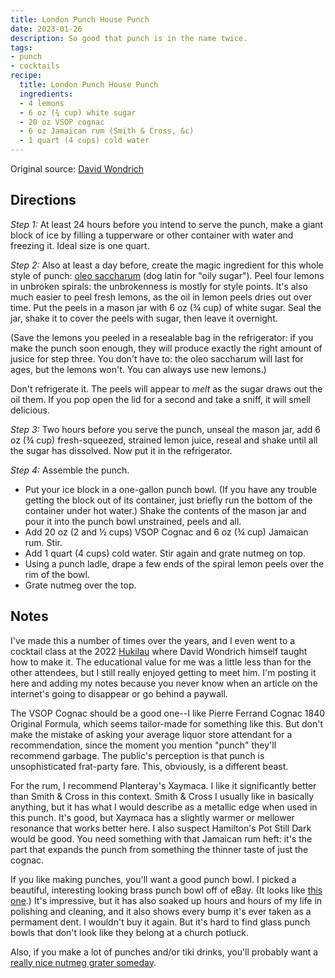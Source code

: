 ```yaml
---
title: London Punch House Punch
date: 2023-01-26
description: So good that punch is in the name twice.
tags:
- punch
- cocktails
recipe:
  title: London Punch House Punch
  ingredients:
  - 4 lemons
  - 6 oz (¾ cup) white sugar
  - 20 oz VSOP cognac
  - 6 oz Jamaican rum (Smith & Cross, &c)
  - 1 quart (4 cups) cold water
---
```


Original source: [David Wondrich](https://www.thedailybeast.com/whats-the-ultimate-holiday-party-drink-cognac-punch)

## Directions

*Step 1:* At least 24 hours before you intend to serve the punch, make a giant block of ice by filling a tupperware or other container with water and freezing it. Ideal size is one quart.

*Step 2:* Also at least a day before, create the magic ingredient for this whole style of punch: [oleo saccharum](https://www.saveur.com/how-to-make-oleo-saccharum/) (dog latin for "oily sugar"). Peel four lemons in unbroken spirals: the unbrokenness is mostly for style points. It's also much easier to peel fresh lemons, as the oil in lemon peels dries out over time. Put the peels in a mason jar with 6 oz (¾ cup) of white sugar. Seal the jar, shake it to cover the peels with sugar, then leave it overnight.

(Save the lemons you peeled in a resealable bag in the refrigerator: if you make the punch soon enough, they will produce exactly the right amount of jusice for step three. You don't have to: the oleo saccharum will last for ages, but the lemons won't. You can always use new lemons.)

Don't refrigerate it. The peels will appear to _melt_ as the sugar draws out the oil them. If you pop open the lid for a second and take a sniff, it will smell delicious.

*Step 3:* Two hours before you serve the punch, unseal the mason jar, add 6 oz (¾ cup) fresh-squeezed, strained lemon juice, reseal and shake until all the sugar has dissolved. Now put it in the refrigerator.

*Step 4:* Assemble the punch.

* Put your ice block in a one-gallon punch bowl. (If you have any trouble getting the block out of its container, just briefly run the bottom of the container under hot water.) Shake the contents of the mason jar and pour it into the punch bowl unstrained, peels and all.
* Add 20 oz (2 and ½ cups) VSOP Cognac and 6 oz (¾ cup) Jamaican rum. Stir.
* Add 1 quart (4 cups) cold water. Stir again and grate nutmeg on top.
* Using a punch ladle, drape a few ends of the spiral lemon peels over the rim of the bowl.
* Grate nutmeg over the top.

## Notes

I've made this a number of times over the years, and I even went to a cocktail class at the 2022 [Hukilau](https://www.thehukilau.com/) where David Wondrich himself taught how to make it. The educational value for me was a little less than for the other attendees, but I still really enjoyed getting to meet him. I'm posting it here and adding my notes because you never know when an article on the internet's going to disappear or go behind a paywall.

The VSOP Cognac should be a good one--I like Pierre Ferrand Cognac 1840 Original Formula, which seems tailor-made for something like this. But don't make the mistake of asking your average liquor store attendant for a recommendation, since the moment you mention "punch" they'll recommend garbage. The public's perception is that punch is unsophisticated frat-party fare. This, obviously, is a different beast.

For the rum, I recommend Planteray's Xaymaca. I like it significantly better than Smith & Cross in this context. Smith & Cross I usually like in basically anything, but it has what I would describe as a metallic edge when used in this punch. It's good, but Xaymaca has a slightly warmer or mellower resonance that works better here. I also suspect Hamilton's Pot Still Dark would be good. You need something with that Jamaican rum heft: it's the part that expands the punch from something the thinner taste of just the cognac.

If you like making punches, you'll want a good punch bowl. I picked a beautiful, interesting looking brass punch bowl off of eBay. (It looks like [this one](https://laurelleaffarm.com/brass-punch-set.htm).) It's impressive, but it has also soaked up hours and hours of my life in polishing and cleaning, and it also shows every bump it's ever taken as a permament dent. I wouldn't buy it again. But it's hard to find glass punch bowls that don't look like they belong at a church potluck.

Also, if you make a lot of punches and/or tiki drinks, you'll probably want a [really nice nutmeg grater someday](https://www.cocktailkingdom.com/wondrich-ashley-nutmeg-grater).
